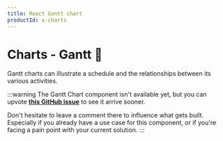 ```yaml
---
title: React Gantt chart
productId: x-charts
---
```


# Charts - Gantt [<span class="plan-pro"></span>](/x/introduction/licensing/#pro-plan 'Pro plan')🚧

<p class="description">Gantt charts can illustrate a schedule and the relationships between its various activities.</p>

:::warning
The Gantt Chart component isn't available yet, but you can upvote [**this GitHub issue**](https://github.com/mui/mui-x/issues/8732) to see it arrive sooner.

Don't hesitate to leave a comment there to influence what gets built.
Especially if you already have a use case for this component, or if you're facing a pain point with your current solution.
:::
